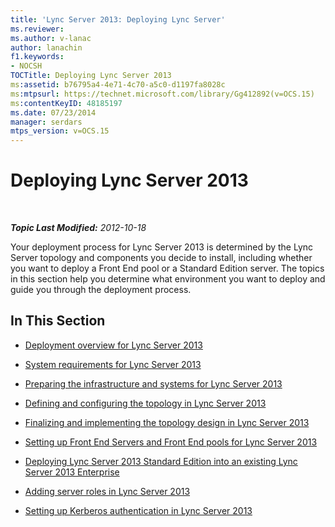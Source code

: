 ```yaml
---
title: 'Lync Server 2013: Deploying Lync Server'
ms.reviewer: 
ms.author: v-lanac
author: lanachin
f1.keywords:
- NOCSH
TOCTitle: Deploying Lync Server 2013
ms:assetid: b76795a4-4e71-4c70-a5c0-d1197fa8028c
ms:mtpsurl: https://technet.microsoft.com/library/Gg412892(v=OCS.15)
ms:contentKeyID: 48185197
ms.date: 07/23/2014
manager: serdars
mtps_version: v=OCS.15
---
```


<div data-xmlns="http://www.w3.org/1999/xhtml">

<div class="topic" data-xmlns="http://www.w3.org/1999/xhtml" data-msxsl="urn:schemas-microsoft-com:xslt" data-cs="http://msdn.microsoft.com/en-us/">

<div data-asp="http://msdn2.microsoft.com/asp">

# Deploying Lync Server 2013

</div>

<div id="mainSection">

<div id="mainBody">

<span> </span>

_**Topic Last Modified:** 2012-10-18_

Your deployment process for Lync Server 2013 is determined by the Lync Server topology and components you decide to install, including whether you want to deploy a Front End pool or a Standard Edition server. The topics in this section help you determine what environment you want to deploy and guide you through the deployment process.

<div>

## In This Section

  - [Deployment overview for Lync Server 2013](lync-server-2013-deployment-overview.md)

  - [System requirements for Lync Server 2013](lync-server-2013-system-requirements.md)

  - [Preparing the infrastructure and systems for Lync Server 2013](lync-server-2013-preparing-the-infrastructure-and-systems.md)

  - [Defining and configuring the topology in Lync Server 2013](lync-server-2013-defining-and-configuring-the-topology.md)

  - [Finalizing and implementing the topology design in Lync Server 2013](lync-server-2013-finalizing-and-implementing-the-topology-design.md)

  - [Setting up Front End Servers and Front End pools for Lync Server 2013](lync-server-2013-setting-up-front-end-servers-and-front-end-pools.md)

  - [Deploying Lync Server 2013 Standard Edition into an existing Lync Server 2013 Enterprise](lync-server-2013-deploying-lync-server-2013-standard-edition-into-an-existing-lync-server-2013-enterprise.md)

  - [Adding server roles in Lync Server 2013](lync-server-2013-adding-server-roles.md)

  - [Setting up Kerberos authentication in Lync Server 2013](lync-server-2013-setting-up-kerberos-authentication.md)

</div>

</div>

<span> </span>

</div>

</div>

</div>

